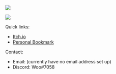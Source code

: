 ![](https://img.itch.zone/aW1nLzk0MTQ0NTIucG5n/original/fpRyRg.png)

![](https://web.archive.org/web/20091027141220/http://www.geocities.com/felinicultura/cat.gif)

Quick links:
- [Itch.io](https://brianwo.itch.io/)
- [Personal Bookmark](https://github.com/brainwo?tab=stars)

Contact:
- Email: (currently have no email address set up)
- Discord: Woo#7058
